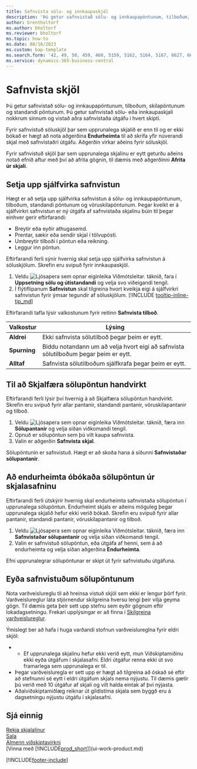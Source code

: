 ```yaml
---
title: Safnvista sölu- og innkaupaskjöl
description: 'Þú getur safnvistað sölu- og innkaupapöntunum, tilboðum, skilapöntunum og standandi pöntunum.'
author: brentholtorf
ms.author: bholtorf
ms.reviewer: bholtorf
ms.topic: how-to
ms.date: 08/18/2023
ms.custom: bap-template
ms.search.form: '42, 49, 50, 459, 460, 5159, 5162, 5164, 5167, 6627, 6630, 6644, 9305, 9306, 9346, 9347, 9348, 9349'
ms.service: dynamics-365-business-central
---
```

# <a name="archive-documents"></a>Safnvista skjöl

Þú getur safnvistað sölu- og innkaupapöntunum, tilboðum, skilapöntunum og standandi pöntunum. Þú getur safnvistað sölu- eða innkaupaskjali nokkrum sinnum og vistað aðra safnvistaða útgáfu í hvert skipti.

Fyrir safnvistuð söluskjöl þar sem upprunalega skjalið er enn til og er ekki bókað er hægt að nota aðgerðina **Endurheimta** til að skrifa yfir núverandi skjal með safnvistaðri útgáfu. Aðgerðin virkar aðeins fyrir söluskjöl.

Fyrir safnvistuð skjöl þar sem upprunalega skjalinu er eytt geturðu aðeins notað efnið aftur með því að afrita gögnin, til dæmis með aðgerðinni **Afrita úr skjali**.  

## <a name="to-set-up-automatic-document-archiving"></a>Setja upp sjálfvirka safnvistun

Hægt er að setja upp sjálfvirka safnvistun á sölu- og innkaupapöntunum, tilboðum, standandi pöntunum og vöruskilapöntunum. Þegar kveikt er á sjálfvirkri safnvistun er ný útgáfa af safnvistaða skjalinu búin til þegar einhver gerir eftirfarandi:

* Breytir eða eyðir athugasemd.
* Prentar, sækir eða sendir skjal í tölvupósti.
* Umbreytir tilboði í pöntun eða reikning.
* Leggur inn pöntun.

Eftirfarandi ferli sýnir hvernig skal setja upp sjálfvirka safnvistun á söluskjölum. Skrefin eru svipuð fyrir innkaupaskjöl.

1. Veldu ![Ljósapera sem opnar eiginleika Viðmótsleitar.](media/ui-search/search_small.png "Segðu mér hvað þú vilt gera") táknið, fara í **Uppsetning sölu og útistandandi** og velja svo viðeigandi tengil.
2. Í flýtiflipanum **Safnvistun** skal tilgreina hvort kveikja eigi á sjálfvirkri safnvistun fyrir ýmsar tegundir af söluskjölum. [!INCLUDE [tooltip-inline-tip_md](includes/tooltip-inline-tip_md.md)]

Eftirfarandi tafla lýsir valkostunum fyrir reitinn **Safnvista tilboð**.

|Valkostur|Lýsing|
|------|-----------|
|**Aldrei**| Ekki safnvista sölutilboð þegar þeim er eytt.|
|**Spurning**|Biddu notandann um að velja hvort eigi að safnvista sölutilboðum þegar þeim er eytt.|
|**Alltaf**|Safnvista sölutilboðum sjálfkrafa þegar þeim er eytt.|

## <a name="to-manually-archive-a-sales-order"></a>Til að Skjalfæra sölupöntun handvirkt

Eftirfarandi ferli lýsir því hvernig á að Skjalfæra sölupöntun handvirkt. Skrefin eru svipuð fyrir allar pantanir, standandi pantanir, vöruskilapantanir og tilboð.

1. Veldu ![Ljósapera sem opnar eiginleika Viðmótsleitar.](media/ui-search/search_small.png "Segðu mér hvað þú vilt gera") táknið, færa inn **Sölupantanir** og velja síðan viðkomandi tengil.  
2. Opnuð er sölupöntun sem þú vilt kaupa safnvista.  
3. Valin er aðgerðin **Safnvista skjal**.

Sölupöntunin er safnvistuð. Hægt er að skoða hana á síðunni **Safnvistaðar sölupantanir**.

## <a name="to-restore-a-non-posted-sales-document-or-a-project-from-the-archive"></a>Að endurheimta óbókaða sölupöntun úr skjalasafninu

Eftirfarandi ferli útskýrir hvernig skal endurheimta safnvistaða sölupöntun í upprunalega sölupöntun. Endurheimt skjals er aðeins möguleg þegar upprunalega skjalið hefur ekki verið bókað. Skrefin eru svipuð fyrir allar pantanir, standandi pantanir, vöruskilapantanir og tilboð.

1. Veldu ![Ljósapera sem opnar eiginleika Viðmótsleitar.](media/ui-search/search_small.png "Segðu mér hvað þú vilt gera") táknið, færa inn **Safnvistaðar sölupantanir** og velja síðan viðkomandi tengil.
2. Valin er safnvistuð sölupöntun, eða útgáfa af henni, sem á að endurheimta og velja síðan aðgerðina **Endurheimta**.  

Efni upprunalegrar sölupöntunar er skipt út fyrir safnvistuðu útgáfuna.

## <a name="to-delete-archived-versions"></a>Eyða safnvistuðum sölupöntunum

Nota varðveislureglu til að hreinsa vistuð skjöl sem ekki er lengur þörf fyrir. Varðveislureglur láta stjórnendur skilgreina hversu lengi þeir vilja geyma gögn. Til dæmis geta þeir sett upp stefnu sem eyðir gögnum eftir lokadagsetningu. Frekari upplýsingar er að finna í [Skilgreina varðveislureglur](admin-data-retention-policies.md).

Ýmislegt ber að hafa í huga varðandi stofnun varðveislureglna fyrir eldri skjöl:

* * Ef upprunalega skjalinu hefur ekki verið eytt, mun Viðskiptamiðinu ekki eyða útgáfum í skjalasafni. Eldri útgáfur renna ekki út svo framarlega sem upprunalega er til.
* Þegar varðveisluregla er sett upp er hægt að tilgreina að óskað sé eftir að stefnunni sé eytt í eldri útgáfum skjals nema nýjustu. Til dæmis gætir þú verið með 10 útgáfur af skjali og vilt halda eintak af því nýjasta. 
* Aðalviðskiptamiðlæg reiknar út gildistíma skjala sem byggð eru á dagsetningu nýjustu útgáfu í skjalasafni.

## <a name="see-also"></a>Sjá einnig

[Rekja skjalalínur](across-how-to-track-document-lines.md)  
[Sala](sales-manage-sales.md)  
[Almenn viðskiptavirkni](ui-across-business-areas.md)  
[Vinna með [!INCLUDE[prod_short](includes/prod_short.md)]](ui-work-product.md)

[!INCLUDE[footer-include](includes/footer-banner.md)]
